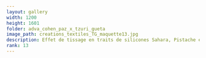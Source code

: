 ```yaml
---
layout: gallery
width: 1200
height: 1601
folder: adva_cohen_paz_x_tzuri_gueta
image_path: creations_textiles_TG_maquette13.jpg
description: Effet de tissage en traits de silicones Sahara, Pistache et Pastel sur dentelle
rank: 13
---
```

